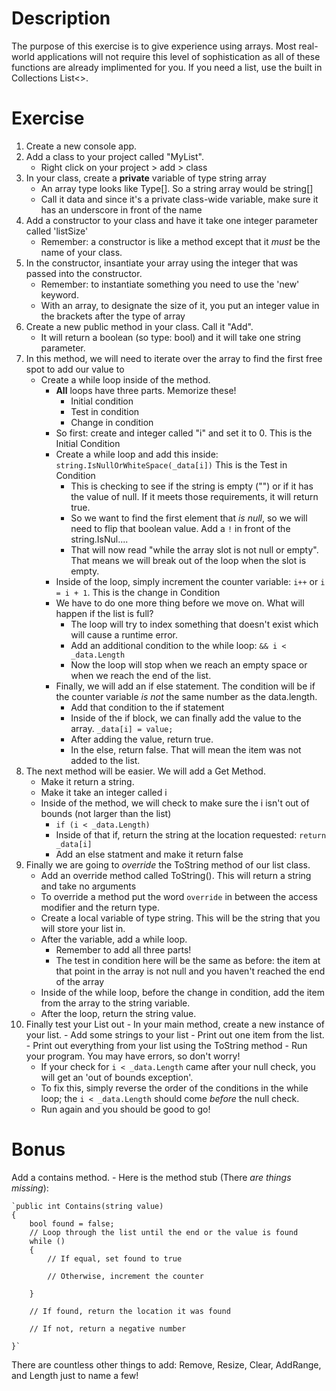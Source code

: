 # Description 
The purpose of this exercise is to give experience using arrays.  Most real-world applications will not require this level of sophistication as all of these functions are already implimented for you.
If you need a list, use the built in Collections List<>.

# Exercise 
1. Create a new console app.
2. Add a class to your project called "MyList".
	- Right click on your project > add > class
3. In your class, create a **private** variable of type string array
	- An array type looks like Type[].  So a string array would be string[]
	- Call it data and since it's a private class-wide variable, make sure it has an underscore in front of the name
4. Add a constructor to your class and have it take one integer parameter called 'listSize'
	- Remember: a constructor is like a method except that it _must_ be the name of your class.
5. In the constructor, insantiate your array using the integer that was passed into the constructor.
	- Remember: to instantiate something you need to use the 'new' keyword.
	- With an array, to designate the size of it, you put an integer value in the brackets after the type of array
6. Create a new public method in your class.  Call it "Add".
	- It will return a boolean (so type: bool) and it will take one string parameter.
7. In this method, we will need to iterate over the array to find the first free spot to add our value to
	- Create a while loop inside of the method.
		- **All** loops have three parts. Memorize these!  
			- Initial condition
			- Test in condition
			- Change in condition
		- So first: create and integer called "i" and set it to 0.  This is the Initial Condition
		- Create a while loop and add this inside: `string.IsNullOrWhiteSpace(_data[i])`  This is the Test in Condition
			- This is checking to see if the string is empty ("") or if it has the value of null.  If it meets those requirements, it will return true.
			- So we want to find the first element that _is null_, so we will need to flip that boolean value.  Add a `!` in front of the string.IsNul....
			- That will now read "while the array slot is not null or empty".  That means we will break out of the loop when the slot is empty.
		- Inside of the loop, simply increment the counter variable: `i++` or `i = i + 1`.  This is the change in Condition
		- We have to do one more thing before we move on.  What will happen if the list is full?
			- The loop will try to index something that doesn't exist which will cause a runtime error.
			- Add an additional condition to the while loop: `&& i < _data.Length`
			- Now the loop will stop when we reach an empty space or when we reach the end of the list.
		- Finally, we will add an if else statement.  The condition will be if the counter variable _is not_ the same number as the data.length.
			- Add that condition to the if statement
			- Inside of the if block, we can finally add the value to the array.  `_data[i] = value;`
			- After adding the value, return true.
			- In the else, return false.  That will mean the item was not added to the list.
8. The next method will be easier.  We will add a Get Method.
	- Make it return a string.
	- Make it take an integer called i
	- Inside of the method, we will check to make sure the i isn't out of bounds (not larger than the list)
		- `if (i < _data.Length)`
		- Inside of that if, return the string at the location requested: `return _data[i]`
		- Add an else statment and make it return false
9. Finally we are going to _override_ the ToString method of our list class.
	- Add an override method called ToString().  This will return a string and take no arguments
	- To override a method put the word `override` in between the access modifier and the return type.
	- Create a local variable of type string.  This will be the string that you will store your list in.
	- After the variable, add a while loop.
		- Remember to add all three parts!
		- The test in condition here will be the same as before: the item at that point in the array is not null and you haven't reached the end of the array
	- Inside of the while loop, before the change in condition, add the item from the array to the string variable.
	- After the loop, return the string value.
10.  Finally test your List out
	- In your main method, create a new instance of your list.
	- Add some strings to your list
	- Print out one item from the list.
	- Print out everything from your list using the ToString method
	- Run your program.  You may have errors, so don't worry!
		- If your check for `i < _data.Length` came after your null check, you will get an 'out of bounds exception'.
		- To fix this, simply reverse the order of the conditions in the while loop; the `i < _data.Length` should come _before_ the null check.
		- Run again and you should be good to go!


# Bonus

Add a contains method.
	- Here is the method stub (There *are things missing*): 
	
	`public int Contains(string value) 
	{ 
		bool found = false;
		// Loop through the list until the end or the value is found
		while ()
		{
			// If equal, set found to true

			// Otherwise, increment the counter

		}

		// If found, return the location it was found

		// If not, return a negative number
					
	}`

There are countless other things to add: Remove, Resize, Clear, AddRange, and Length just to name a few!

